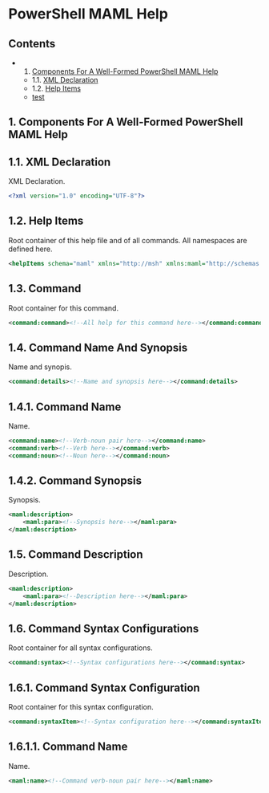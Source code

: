 # <a name=""></a>PowerShell MAML Help

## Contents

* 1. [Components For A Well-Formed PowerShell MAML Help](#1.)
    * 1.1. [XML Declaration](#1.1.)
    * 1.2. [Help Items](#1.2.)
    * [test](#)

## <a name="1."></a>1. Components For A Well-Formed PowerShell MAML Help

## <a name="1.1."></a>1.1. XML Declaration

XML Declaration.

```XML
<?xml version="1.0" encoding="UTF-8"?>
```

## <a name="1."></a>1.2. Help Items

Root container of this help file and of all commands. All namespaces are defined here.

```XML
<helpItems schema="maml" xmlns="http://msh" xmlns:maml="http://schemas.microsoft.com/maml/2004/10" xmlns:command="http://schemas.microsoft.com/maml/dev/command/2004/10" xmlns:dev="http://schemas.microsoft.com/maml/dev/2004/10" xmlns:MSHelp="http://msdn.microsoft.com/mshelp"><!--All help here--></helpItems>
```

## 1.3. Command

Root container for this command.

```XML
<command:command><!--All help for this command here--></command:command>
```

## 1.4. Command Name And Synopsis

Name and synopis.

```XML
<command:details><!--Name and synopsis here--></command:details>
```

## 1.4.1. Command Name

Name.

```XML
<command:name><!--Verb-noun pair here--></command:name>
<command:verb><!--Verb here--></command:verb>
<command:noun><!--Noun here--></command:noun>
```
## 1.4.2. Command Synopsis

Synopsis.

```XML
<maml:description>
    <maml:para><!--Synopsis here--></maml:para>
</maml:description>
```

## 1.5. Command Description

Description.

```XML
<maml:description>
	<maml:para><!--Description here--></maml:para>
</maml:description>
```

## 1.6. Command Syntax Configurations

Root container for all syntax configurations.

```XML
<command:syntax><!--Syntax configurations here--></command:syntax>
```
## 1.6.1. Command Syntax Configuration

Root container for this syntax configuration.

```XML
<command:syntaxItem><!--Syntax configuration here--></command:syntaxItem>
```
## 1.6.1.1. Command Name

Name.

```XML
<maml:name><!--Command verb-noun pair here--></maml:name>
```

